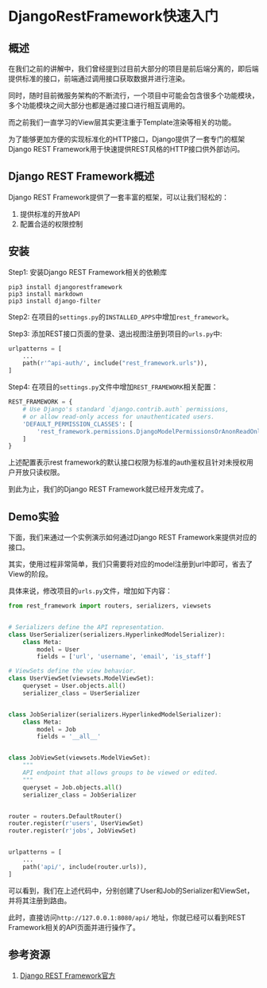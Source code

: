 # DjangoRestFramework快速入门

## 概述

在我们之前的讲解中，我们曾经提到过目前大部分的项目是前后端分离的，即后端提供标准的接口，前端通过调用接口获取数据并进行渲染。

同时，随时目前微服务架构的不断流行，一个项目中可能会包含很多个功能模块，多个功能模块之间大部分也都是通过接口进行相互调用的。

而之前我们一直学习的View层其实更注重于Template渲染等相关的功能。

为了能够更加方便的实现标准化的HTTP接口，Django提供了一套专门的框架Django REST Framework用于快速提供REST风格的HTTP接口供外部访问。

## Django REST Framework概述

Django REST Framework提供了一套丰富的框架，可以让我们轻松的：

1. 提供标准的开放API
2. 配置合适的权限控制

## 安装

Step1: 安装Django REST Framework相关的依赖库

```shell
pip3 install djangorestframework
pip3 install markdown
pip3 install django-filter
```

Step2: 在项目的`settings.py`的`INSTALLED_APPS`中增加`rest_framework`。

Step3: 添加REST接口页面的登录、退出视图注册到项目的`urls.py`中:

```python
urlpatterns = [
    ...
    path(r'^api-auth/', include("rest_framework.urls")),
]
```

Step4: 在项目的`settings.py`文件中增加`REST_FRAMEWORK`相关配置：

```python
REST_FRAMEWORK = {
    # Use Django's standard `django.contrib.auth` permissions,
    # or allow read-only access for unauthenticated users.
    'DEFAULT_PERMISSION_CLASSES': [
        'rest_framework.permissions.DjangoModelPermissionsOrAnonReadOnly'
    ]
}
```

上述配置表示rest framework的默认接口权限为标准的auth鉴权且针对未授权用户开放只读权限。

到此为止，我们的Django REST Framework就已经开发完成了。

## Demo实验

下面，我们来通过一个实例演示如何通过Django REST Framework来提供对应的接口。

其实，使用过程非常简单，我们只需要将对应的model注册到url中即可，省去了View的阶段。

具体来说，修改项目的`urls.py`文件，增加如下内容：

```python
from rest_framework import routers, serializers, viewsets


# Serializers define the API representation.
class UserSerializer(serializers.HyperlinkedModelSerializer):
    class Meta:
        model = User
        fields = ['url', 'username', 'email', 'is_staff']

# ViewSets define the view behavior.
class UserViewSet(viewsets.ModelViewSet):
    queryset = User.objects.all()
    serializer_class = UserSerializer


class JobSerializer(serializers.HyperlinkedModelSerializer):
    class Meta:
        model = Job
        fields = '__all__'


class JobViewSet(viewsets.ModelViewSet):
    """
    API endpoint that allows groups to be viewed or edited.
    """
    queryset = Job.objects.all()
    serializer_class = JobSerializer


router = routers.DefaultRouter()
router.register(r'users', UserViewSet)
router.register(r'jobs', JobViewSet)


urlpatterns = [
    ...
    path('api/', include(router.urls)),
]
```

可以看到，我们在上述代码中，分别创建了User和Job的Serializer和ViewSet，并将其注册到路由。

此时，直接访问`http://127.0.0.1:8080/api/` 地址，你就已经可以看到REST Framework相关的API页面并进行操作了。

## 参考资源

1. [Django REST Framework官方](https://www.django-rest-framework.org)

